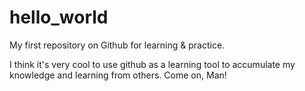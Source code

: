# hello_world
My first repository on Github for learning  &amp; practice.

I think it's very cool to use github as a learning tool to accumulate my knowledge and learning from others.
Come on, Man!
